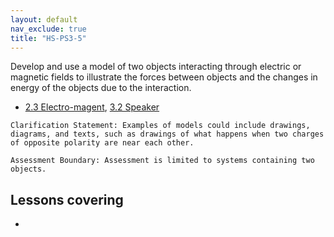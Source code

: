 ```yaml
---
layout: default
nav_exclude: true
title: "HS-PS3-5"
---
```

<script src="https://cdn.mathjax.org/mathjax/latest/MathJax.js?config=TeX-AMS-MML_HTMLorMML" type="text/javascript"></script>

<!--<center>
<img src="images/pt-row-col.png" alt="drawing" width="90%"/>
</center>
-->
Develop and use a model of two objects interacting through electric or magnetic fields to illustrate the forces between objects and the changes in energy of the objects due to the interaction.

  * [2.3 Electro-magent](/edu-iprs/2.3-electromagnetism), [3.2 Speaker](/edu-iprs/3.2-speaker)

<!--more-->

    Clarification Statement: Examples of models could include drawings, diagrams, and texts, such as drawings of what happens when two charges of opposite polarity are near each other.

    Assessment Boundary: Assessment is limited to systems containing two objects.

## Lessons covering
  *
